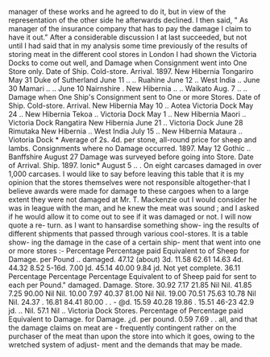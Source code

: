 manager of these works and he agreed to do it, but in view of the representation of the other side he afterwards declined. I then said, " As manager of the insurance company that has to pay the damage I claim to have it out." After a considerable discussion I at last succeeded, but not until I had said that in my analysis some time previously of the results of storing meat in the different cool stores in London I had shown the Victoria Docks to come out well, and Damage when Consignment went into One Store only. Date of Ship. Cold-store. Arrival. 1897. New Hibernia Tongariro May 31 Duke of Sutherland June 11 .. .. Ruahine June 12 .. West India .. June 30 Mamari .. .. June 10 Nairnshire . New Hibernia .. .. Waikato Aug. 7 .. .. Damage when One Ship's Consignment sent to One or more Stores. Date of Ship. Cold-store. Arrival. New Hibernia May 10 .. Aotea Victoria Dock May 24 .. New Hibernia Tekoa .. Victoria Dock May 1 .. New Hibernia Maori .. Victoria Dock Rangatira New Hibernia June 21 .. Victoria Dock June 28 Rimutaka New Hibernia .. West India July 15 .. New Hibernia Mataura .. Viotoria Dock \* Average of 2s. 4d. per stone, all-round price for sheep and lambs. Consignments where no Damage occurred. 1897. May 12 Gothic .. Banffshire August 27 Damage was surveyed before going into Store. Date of Arrival. Ship. 1897. Ionic\* August 5 .. . On eight carcases damaged in over 1,000 carcases. I would like to say before leaving this table that it is my opinion that the stores themselves were not responsible altogether-that I believe awards were made for damage to these cargoes when to a large extent they were not damaged at Mr. T. Mackenzie out I would consider he was in league with the man, and he knew the meat was sound ; and I asked if he would allow it to come out to see if it was damaged or not. I will now quote a re- turn. as I want to hansardise something show- ing the results of different shipments that passed through various cool-stores. It is a table show- ing the damage in the case of a certain ship- ment that went into one or more stores :- Percentage Percentage paid Equivalent to of Sheep for Damage. per Pound .. damaged. 47.12 (about) 3d. 11.58 62.61 14.63 4d. 44.32 8.52 5-16d. 7.00 Įd. 45.14 40.00 9.84 jd. Not yet complete. 36.11 Percentage Percentage Percentage Equivalent to of Sheep paid for sent to each per Pound." damaged. Damage. Store.   30.92 7.17 21.85 Nil Nil. 41.85 7.25 90.00 Nil Nil. 10.00 7.97  40.37 81.00 Nil Nil. 19.00 70.51 75.63 10.78 Nil Nil. 24.37 . 16.81 84.41 80.00 . . - @d. 15.59 40.28 19.86 . 15.51 46-23 42.9 jd. .. Nil. 57.1 Nil .. Victoria Dock Stores. Percentage of Percentage paid Equivalent to Damage. for Damage. ¿d. per pound. 0.59 7.69 . . all, and that the damage claims on meat are \- frequently contingent rather on the purchaser of the meat than upon the store into which it goes, owing to the wretched system of adjust- ment and the demands that may be made. 